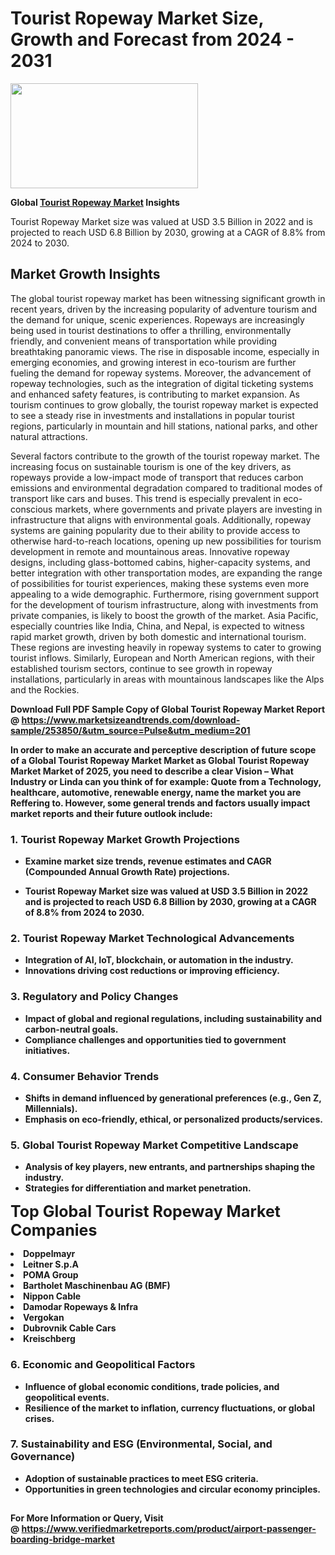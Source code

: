 <H1>Tourist Ropeway Market Size, Growth and Forecast from 2024 - 2031</H1><img class="aligncenter size-medium wp-image-584254" src="https://thirdeyenews.in/wp-content/uploads/2024/09/Global-Market-Research-300x168.jpeg" alt="" width="300" height="168" /><p><strong>Global&nbsp;<a href="https://www.marketsizeandtrends.com/download-sample/253850/&amp;utm_source=Pulse&amp;utm_medium=201">Tourist Ropeway Market</a> Insights</strong></p><p>Tourist Ropeway Market size was valued at USD 3.5 Billion in 2022 and is projected to reach USD 6.8 Billion by 2030, growing at a CAGR of 8.8% from 2024 to 2030.</p><p><h2>Market Growth Insights</h2> <p>The global tourist ropeway market has been witnessing significant growth in recent years, driven by the increasing popularity of adventure tourism and the demand for unique, scenic experiences. Ropeways are increasingly being used in tourist destinations to offer a thrilling, environmentally friendly, and convenient means of transportation while providing breathtaking panoramic views. The rise in disposable income, especially in emerging economies, and growing interest in eco-tourism are further fueling the demand for ropeway systems. Moreover, the advancement of ropeway technologies, such as the integration of digital ticketing systems and enhanced safety features, is contributing to market expansion. As tourism continues to grow globally, the tourist ropeway market is expected to see a steady rise in investments and installations in popular tourist regions, particularly in mountain and hill stations, national parks, and other natural attractions.</p> <p><strong></strong></p> <p>Several factors contribute to the growth of the tourist ropeway market. The increasing focus on sustainable tourism is one of the key drivers, as ropeways provide a low-impact mode of transport that reduces carbon emissions and environmental degradation compared to traditional modes of transport like cars and buses. This trend is especially prevalent in eco-conscious markets, where governments and private players are investing in infrastructure that aligns with environmental goals. Additionally, ropeway systems are gaining popularity due to their ability to provide access to otherwise hard-to-reach locations, opening up new possibilities for tourism development in remote and mountainous areas. Innovative ropeway designs, including glass-bottomed cabins, higher-capacity systems, and better integration with other transportation modes, are expanding the range of possibilities for tourist experiences, making these systems even more appealing to a wide demographic. Furthermore, rising government support for the development of tourism infrastructure, along with investments from private companies, is likely to boost the growth of the market. Asia Pacific, especially countries like India, China, and Nepal, is expected to witness rapid market growth, driven by both domestic and international tourism. These regions are investing heavily in ropeway systems to cater to growing tourist inflows. Similarly, European and North American regions, with their established tourism sectors, continue to see growth in ropeway installations, particularly in areas with mountainous landscapes like the Alps and the Rockies.</p> <p><strong></p><p><span class=""><strong>Download Full PDF Sample Copy of Global Tourist Ropeway Market Report</strong> @ <a href="https://www.marketsizeandtrends.com/download-sample/253850/&amp;utm_source=Pulse&amp;utm_medium=201" target="_blank">https://www.marketsizeandtrends.com/download-sample/253850/&amp;utm_source=Pulse&amp;utm_medium=201</a></span></p><p>In order to make an accurate and perceptive description of future scope of a Global&nbsp;Tourist Ropeway Market Market as Global&nbsp;Tourist Ropeway Market Market of 2025, you need to describe a clear Vision &ndash; What Industry or Linda can you think of for example: Quote from a Technology, healthcare, automotive, renewable energy, name the market you are Reffering to. However, some general trends and factors usually impact market reports and their future outlook include:</p><h3>1.&nbsp;<strong>Tourist Ropeway Market Growth Projections</strong></h3><ul><li>Examine market size trends, revenue estimates and CAGR (Compounded Annual Growth Rate) projections.</li><li><p>Tourist Ropeway Market size was valued at USD 3.5 Billion in 2022 and is projected to reach USD 6.8 Billion by 2030, growing at a CAGR of 8.8% from 2024 to 2030.</p></li></ul><h3>2.&nbsp;<strong>Tourist Ropeway Market Technological Advancements</strong></h3><ul><li>Integration of AI, IoT, blockchain, or automation in the industry.</li><li>Innovations driving cost reductions or improving efficiency.</li></ul><h3>3.&nbsp;<strong>Regulatory and Policy Changes</strong></h3><ul><li>Impact of global and regional regulations, including sustainability and carbon-neutral goals.</li><li>Compliance challenges and opportunities tied to government initiatives.</li></ul><h3>4.&nbsp;<strong>Consumer Behavior Trends</strong></h3><ul><li>Shifts in demand influenced by generational preferences (e.g., Gen Z, Millennials).</li><li>Emphasis on eco-friendly, ethical, or personalized products/services.</li></ul><h3>5.&nbsp;<strong>Global Tourist Ropeway Market Competitive Landscape</strong></h3><ul><li>Analysis of key players, new entrants, and partnerships shaping the industry.</li><li>Strategies for differentiation and market penetration.</li></ul><p data-pm-slice="1 1 []"><span style="color: inherit; font-family: inherit; font-size: 25px;">Top Global Tourist Ropeway Market Companies</span></p><div class="" data-test-id=""><p><li>Doppelmayr</li><li> Leitner S.p.A</li><li> POMA Group</li><li> Bartholet Maschinenbau AG (BMF)</li><li> Nippon Cable</li><li> Damodar Ropeways & Infra</li><li> Vergokan</li><li> Dubrovnik Cable Cars</li><li> Kreischberg</li></p></div><h3>6.&nbsp;<strong>Economic and Geopolitical Factors</strong></h3><ul><li>Influence of global economic conditions, trade policies, and geopolitical events.</li><li>Resilience of the market to inflation, currency fluctuations, or global crises.</li></ul><h3>7.&nbsp;<strong>Sustainability and ESG (Environmental, Social, and Governance)</strong></h3><ul><li>Adoption of sustainable practices to meet ESG criteria.</li><li>Opportunities in green technologies and circular economy principles.</li></ul><h2><strong style="font-size: 14px;">For More Information or Query, Visit @&nbsp;</strong><a style="background-color: #ffffff; font-size: 14px;" href="https://www.marketsizeandtrends.com/report/tourist-ropeway-market/" target="_blank">https://www.verifiedmarketreports.com/product/airport-passenger-boarding-bridge-market</a></h2>
